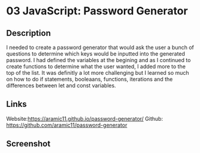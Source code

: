 # 03 JavaScript: Password Generator
## Description
I needed to create a password generator that would ask the user a bunch of questions to determine which keys would be inputted into the generated password. I had defined the variables at the begining and as I continued to create functions to determine what the user wanted, I added more to the top of the list. It was definitly a lot more challenging but I learned so much on how to do if statements, booleaans, functions, iterations and the differences between let and const variables.
## Links
Website:https://aramic11.github.io/password-generator/    Github: https://github.com/aramic11/password-generator
## Screenshot
